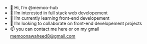 - 👋 Hi, I’m @memoo-hub
- 👀 I’m interested in full stack web developement
- 🌱 I’m currently learning front-end developement
- 💞️ I’m looking to collaborate on front-end developement projects
- 📫 you can contact me here or on my gmail memoonawaheed8@gmail.com


